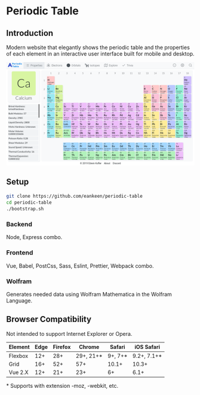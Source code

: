 # Periodic Table

## Introduction

Modern website that elegantly shows the periodic table and the properties of each element in an interactive user interface built for mobile and desktop.

![Periodic Table Image](./periodic-table.png)

## Setup

```sh
git clone https://github.com/eankeen/periodic-table
cd periodic-table
./bootstrap.sh
```

### Backend

Node, Express combo.

### Frontend

Vue, Babel, PostCss, Sass, Eslint, Prettier, Webpack combo.

### Wolfram

Generates needed data using Wolfram Mathematica in the Wolfram Language.

## Browser Compatibility

Not intended to support Internet Explorer or Opera.

Element   | Edge    | Firefox | Chrome    | Safari   | iOS Safari
----      | ----    | ------- | -------   | ------   | -----------
Flexbox   | 12+     | 28+     | 29+, 21+* | 9+, 7+*  | 9.2+, 7.1+*
Grid      | 16+     | 52+     | 57+       | 10.1+    | 10.3+
Vue 2.X   | 12+     | 21+     | 23+       | 6+       | 6.1+

\* Supports with extension -moz, -webkit, etc.
